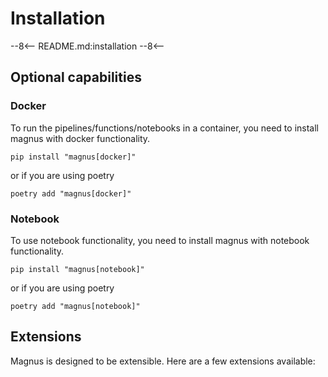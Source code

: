 # Installation

--8<--
README.md:installation
--8<--
## Optional capabilities

### Docker

To run the pipelines/functions/notebooks in a container, you need to install magnus with docker functionality.

```shell
pip install "magnus[docker]"
```

or if you are using poetry

```shell
poetry add "magnus[docker]"
```

### Notebook

To use notebook functionality, you need to install magnus with notebook functionality.

```shell
pip install "magnus[notebook]"
```

or if you are using poetry

```shell
poetry add "magnus[notebook]"
```

## Extensions

Magnus is designed to be extensible. Here are a few extensions available:
